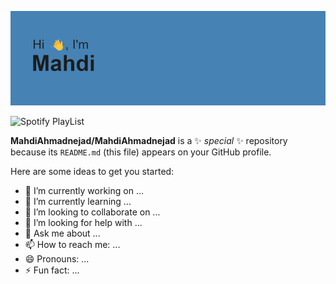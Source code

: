 ![MasterHead](header.png)

![Spotify PlayList](https://spotify-recently-played-readme.vercel.app/api?user=3177s7r6xsxcxq4hdegyb263t654&count={count})

**MahdiAhmadnejad/MahdiAhmadnejad** is a ✨ _special_ ✨ repository because its `README.md` (this file) appears on your GitHub profile.

Here are some ideas to get you started:

- 🔭 I’m currently working on ...
- 🌱 I’m currently learning ...
- 👯 I’m looking to collaborate on ...
- 🤔 I’m looking for help with ...
- 💬 Ask me about ...
- 📫 How to reach me: ...
- 😄 Pronouns: ...
- ⚡ Fun fact: ...

